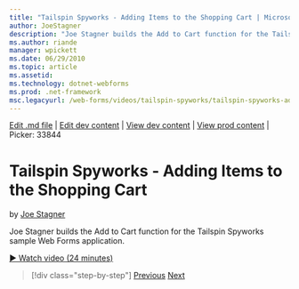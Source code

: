 ```yaml
---
title: "Tailspin Spyworks - Adding Items to the Shopping Cart | Microsoft Docs"
author: JoeStagner
description: "Joe Stagner builds the Add to Cart function for the Tailspin Spyworks sample Web Forms application."
ms.author: riande
manager: wpickett
ms.date: 06/29/2010
ms.topic: article
ms.assetid: 
ms.technology: dotnet-webforms
ms.prod: .net-framework
msc.legacyurl: /web-forms/videos/tailspin-spyworks/tailspin-spyworks-adding-items-to-the-shopping-cart
---
```

[Edit .md file](C:\Projects\msc\dev\Msc.Www\Web.ASP\App_Data\github\web-forms\videos\tailspin-spyworks\tailspin-spyworks-adding-items-to-the-shopping-cart.md) | [Edit dev content](http://www.aspdev.net/umbraco#/content/content/edit/26897) | [View dev content](http://docs.aspdev.net/tutorials/web-forms/videos/tailspin-spyworks/tailspin-spyworks-adding-items-to-the-shopping-cart.html) | [View prod content](http://www.asp.net/web-forms/videos/tailspin-spyworks/tailspin-spyworks-adding-items-to-the-shopping-cart) | Picker: 33844

Tailspin Spyworks - Adding Items to the Shopping Cart
====================
by [Joe Stagner](https://github.com/JoeStagner)

Joe Stagner builds the Add to Cart function for the Tailspin Spyworks sample Web Forms application.

[&#9654; Watch video (24 minutes)](https://channel9.msdn.com/Blogs/ASP-NET-Site-Videos/tailspin-spyworks-adding-items-to-the-shopping-cart)

>[!div class="step-by-step"] [Previous](tailspin-spyworks-display-per-product-details.md) [Next](tailspin-spyworks-display-shopping-cart.md)